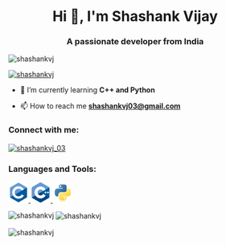 <h1 align="center">Hi 👋, I'm Shashank Vijay</h1>
<h3 align="center">A passionate developer from India</h3>

<p align="left"> <img src="https://komarev.com/ghpvc/?username=shashankvj&label=Profile%20views&color=0e75b6&style=flat" alt="shashankvj" /> </p>

<p align="left"> <a href="https://github.com/ryo-ma/github-profile-trophy"><img src="https://github-profile-trophy.vercel.app/?username=shashankvj" alt="shashankvj" /></a> </p>

- 🌱 I’m currently learning **C++ and Python**

- 📫 How to reach me **shashankvj03@gmail.com**

<h3 align="left">Connect with me:</h3>
<p align="left">
<a href="https://instagram.com/shashankvj_03" target="blank"><img align="center" src="https://raw.githubusercontent.com/rahuldkjain/github-profile-readme-generator/master/src/images/icons/Social/instagram.svg" alt="shashankvj_03" height="30" width="40" /></a>
</p>

<h3 align="left">Languages and Tools:</h3>
<p align="left"> <a href="https://www.cprogramming.com/" target="_blank" rel="noreferrer"> <img src="https://raw.githubusercontent.com/devicons/devicon/master/icons/c/c-original.svg" alt="c" width="40" height="40"/> </a> <a href="https://www.w3schools.com/cpp/" target="_blank" rel="noreferrer"> <img src="https://raw.githubusercontent.com/devicons/devicon/master/icons/cplusplus/cplusplus-original.svg" alt="cplusplus" width="40" height="40"/> </a> <a href="https://www.python.org" target="_blank" rel="noreferrer"> <img src="https://raw.githubusercontent.com/devicons/devicon/master/icons/python/python-original.svg" alt="python" width="40" height="40"/> </a> </p>

<p><img align="left" src="https://github-readme-stats.vercel.app/api/top-langs?username=shashankvj&show_icons=true&locale=en&layout=compact" alt="shashankvj" /></p>

<p>&nbsp;<img align="center" src="https://github-readme-stats.vercel.app/api?username=shashankvj&show_icons=true&locale=en" alt="shashankvj" /></p>

<p><img align="center" src="https://github-readme-streak-stats.herokuapp.com/?user=shashankvj&" alt="shashankvj" /></p>
